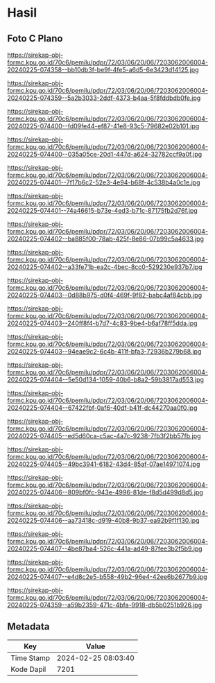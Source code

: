 # Hasil

## Foto C Plano

https://sirekap-obj-formc.kpu.go.id/70c6/pemilu/pdpr/72/03/06/20/06/7203062006004-20240225-074358--bb10db3f-be9f-4fe5-a6d5-6e3423d14125.jpg

https://sirekap-obj-formc.kpu.go.id/70c6/pemilu/pdpr/72/03/06/20/06/7203062006004-20240225-074359--5a2b3033-2ddf-4373-b4aa-5f8fddbdb0fe.jpg

https://sirekap-obj-formc.kpu.go.id/70c6/pemilu/pdpr/72/03/06/20/06/7203062006004-20240225-074400--fd09fe44-ef87-41e8-93c5-79682e02b101.jpg

https://sirekap-obj-formc.kpu.go.id/70c6/pemilu/pdpr/72/03/06/20/06/7203062006004-20240225-074400--035a05ce-20d1-447d-a624-32782ccf9a0f.jpg

https://sirekap-obj-formc.kpu.go.id/70c6/pemilu/pdpr/72/03/06/20/06/7203062006004-20240225-074401--7f17b6c2-52e3-4e94-b68f-4c538b4a0c1e.jpg

https://sirekap-obj-formc.kpu.go.id/70c6/pemilu/pdpr/72/03/06/20/06/7203062006004-20240225-074401--74a46615-b73e-4ed3-b71c-87175fb2d76f.jpg

https://sirekap-obj-formc.kpu.go.id/70c6/pemilu/pdpr/72/03/06/20/06/7203062006004-20240225-074402--ba885f00-78ab-425f-8e86-07b99c5a4633.jpg

https://sirekap-obj-formc.kpu.go.id/70c6/pemilu/pdpr/72/03/06/20/06/7203062006004-20240225-074402--a33fe71b-ea2c-4bec-8cc0-529230e937b7.jpg

https://sirekap-obj-formc.kpu.go.id/70c6/pemilu/pdpr/72/03/06/20/06/7203062006004-20240225-074403--0d88b975-d0f4-469f-9f82-babc4af84cbb.jpg

https://sirekap-obj-formc.kpu.go.id/70c6/pemilu/pdpr/72/03/06/20/06/7203062006004-20240225-074403--240ff8f4-b7d7-4c83-9be4-b6af78ff5dda.jpg

https://sirekap-obj-formc.kpu.go.id/70c6/pemilu/pdpr/72/03/06/20/06/7203062006004-20240225-074403--94eae9c2-6c4b-411f-bfa3-72936b279b68.jpg

https://sirekap-obj-formc.kpu.go.id/70c6/pemilu/pdpr/72/03/06/20/06/7203062006004-20240225-074404--5e50d134-1059-40b6-b8a2-59b3817ad553.jpg

https://sirekap-obj-formc.kpu.go.id/70c6/pemilu/pdpr/72/03/06/20/06/7203062006004-20240225-074404--67422fbf-0af6-40df-b41f-dc44270aa0f0.jpg

https://sirekap-obj-formc.kpu.go.id/70c6/pemilu/pdpr/72/03/06/20/06/7203062006004-20240225-074405--ed5d60ca-c5ac-4a7c-9238-7fb3f2bb57fb.jpg

https://sirekap-obj-formc.kpu.go.id/70c6/pemilu/pdpr/72/03/06/20/06/7203062006004-20240225-074405--49bc3941-6182-43d4-85af-07ae14971074.jpg

https://sirekap-obj-formc.kpu.go.id/70c6/pemilu/pdpr/72/03/06/20/06/7203062006004-20240225-074406--809bf0fc-943e-4996-81de-f8d5d499d8d5.jpg

https://sirekap-obj-formc.kpu.go.id/70c6/pemilu/pdpr/72/03/06/20/06/7203062006004-20240225-074406--aa73418c-d919-40b8-9b37-ea92b9f1f130.jpg

https://sirekap-obj-formc.kpu.go.id/70c6/pemilu/pdpr/72/03/06/20/06/7203062006004-20240225-074407--4be87ba4-526c-441a-ad49-87fee3b2f5b9.jpg

https://sirekap-obj-formc.kpu.go.id/70c6/pemilu/pdpr/72/03/06/20/06/7203062006004-20240225-074407--e4d8c2e5-b558-49b2-96e4-42ee6b2677b9.jpg

https://sirekap-obj-formc.kpu.go.id/70c6/pemilu/pdpr/72/03/06/20/06/7203062006004-20240225-074359--a59b2359-471c-4bfa-9918-db5b0251b926.jpg


## Metadata

| Key        | Value               |
| ---------- | ------------------- |
| Time Stamp | 2024-02-25 08:03:40 |
| Kode Dapil | 7201                |



